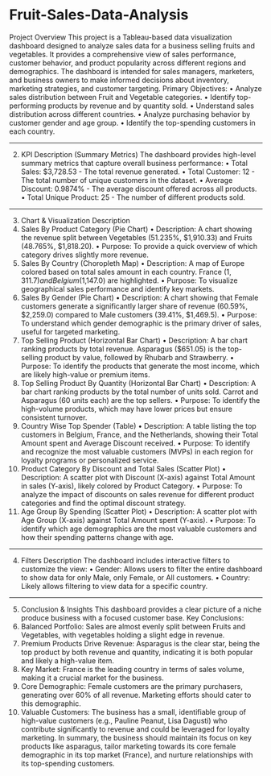 # Fruit-Sales-Data-Analysis
Project Overview
This project is a Tableau-based data visualization dashboard designed to analyze sales data for a business selling fruits and vegetables. It provides a comprehensive view of sales performance, customer behavior, and product popularity across different regions and demographics. The dashboard is intended for sales managers, marketers, and business owners to make informed decisions about inventory, marketing strategies, and customer targeting.
Primary Objectives:
•	Analyze sales distribution between Fruit and Vegetable categories.
•	Identify top-performing products by revenue and by quantity sold.
•	Understand sales distribution across different countries.
•	Analyze purchasing behavior by customer gender and age group.
•	Identify the top-spending customers in each country.
________________________________________
2. KPI Description (Summary Metrics)
The dashboard provides high-level summary metrics that capture overall business performance:
•	Total Sales: $3,728.53 - The total revenue generated.
•	Total Customer: 12 - The total number of unique customers in the dataset.
•	Average Discount: 0.9874% - The average discount offered across all products.
•	Total Unique Product: 25 - The number of different products sold.
________________________________________
3. Chart & Visualization Description
1. Sales By Product Category (Pie Chart)
•	Description: A chart showing the revenue split between Vegetables (51.235%, $1,910.33) and Fruits (48.765%, $1,818.20).
•	Purpose: To provide a quick overview of which category drives slightly more revenue.
2. Sales By Country (Choropleth Map)
•	Description: A map of Europe colored based on total sales amount in each country. France ($1,311.7) and Belgium ($1,147.0) are highlighted.
•	Purpose: To visualize geographical sales performance and identify key markets.
3. Sales By Gender (Pie Chart)
•	Description: A chart showing that Female customers generate a significantly larger share of revenue (60.59%, $2,259.0) compared to Male customers (39.41%, $1,469.5).
•	Purpose: To understand which gender demographic is the primary driver of sales, useful for targeted marketing.
4. Top Selling Product (Horizontal Bar Chart)
•	Description: A bar chart ranking products by total revenue. Asparagus ($651.05) is the top-selling product by value, followed by Rhubarb and Strawberry.
•	Purpose: To identify the products that generate the most income, which are likely high-value or premium items.
5. Top Selling Product By Quantity (Horizontal Bar Chart)
•	Description: A bar chart ranking products by the total number of units sold. Carrot and Asparagus (60 units each) are the top sellers.
•	Purpose: To identify the high-volume products, which may have lower prices but ensure consistent turnover.
6. Country Wise Top Spender (Table)
•	Description: A table listing the top customers in Belgium, France, and the Netherlands, showing their Total Amount spent and Average Discount received.
•	Purpose: To identify and recognize the most valuable customers (MVPs) in each region for loyalty programs or personalized service.
7. Product Category By Discount and Total Sales (Scatter Plot)
•	Description: A scatter plot with Discount (X-axis) against Total Amount in sales (Y-axis), likely colored by Product Category.
•	Purpose: To analyze the impact of discounts on sales revenue for different product categories and find the optimal discount strategy.
8. Age Group By Spending (Scatter Plot)
•	Description: A scatter plot with Age Group (X-axis) against Total Amount spent (Y-axis).
•	Purpose: To identify which age demographics are the most valuable customers and how their spending patterns change with age.
________________________________________
4. Filters Description
The dashboard includes interactive filters to customize the view:
•	Gender: Allows users to filter the entire dashboard to show data for only Male, only Female, or All customers.
•	Country: Likely allows filtering to view data for a specific country.
________________________________________
5. Conclusion & Insights
This dashboard provides a clear picture of a niche produce business with a focused customer base.
Key Conclusions:
1.	Balanced Portfolio: Sales are almost evenly split between Fruits and Vegetables, with vegetables holding a slight edge in revenue.
2.	Premium Products Drive Revenue: Asparagus is the clear star, being the top product by both revenue and quantity, indicating it is both popular and likely a high-value item.
3.	Key Market: France is the leading country in terms of sales volume, making it a crucial market for the business.
4.	Core Demographic: Female customers are the primary purchasers, generating over 60% of all revenue. Marketing efforts should cater to this demographic.
5.	Valuable Customers: The business has a small, identifiable group of high-value customers (e.g., Pauline Peanut, Lisa Dagusti) who contribute significantly to revenue and could be leveraged for loyalty marketing.
In summary, the business should maintain its focus on key products like asparagus, tailor marketing towards its core female demographic in its top market (France), and nurture relationships with its top-spending customers.

